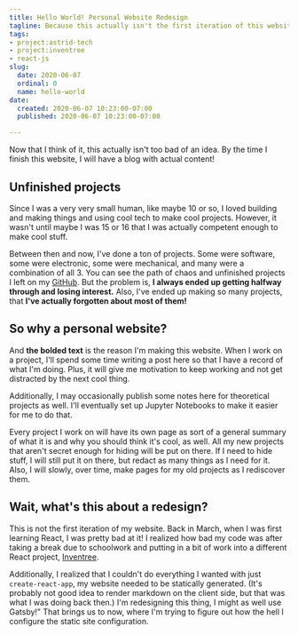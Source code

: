 ```yaml
---
title: Hello World! Personal Website Redesign
tagline: Because this actually isn't the first iteration of this website
tags:
- project:astrid-tech
- project:inventree
- react-js
slug:
  date: 2020-06-07
  ordinal: 0
  name: hello-world
date:
  created: 2020-06-07 10:23:00-07:00
  published: 2020-06-07 10:23:00-07:00

---
```


Now that I think of it, this actually isn't too bad of an idea. By the time I
finish this website, I will have a blog with actual content!

## Unfinished projects

Since I was a very very small human, like maybe 10 or so, I loved building and
making things and using cool tech to make cool projects. However, it wasn't
until maybe I was 15 or 16 that I was actually competent enough to make cool
stuff.

Between then and now, I've done a ton of projects. Some were software, some were
electronic, some were mechanical, and many were a combination of all 3. You can
see the path of chaos and unfinished projects I left on my
[GitHub](https://github.com/ifd3f?tab=repositories). But the problem is, **I
always ended up getting halfway through and losing interest.** Also, I've ended
up making so many projects, that **I've actually forgotten about most of them!**

## So why a personal website?

And **the bolded text** is the reason I'm making this website. When I work on a
project, I'll spend some time writing a post here so that I have a record of
what I'm doing. Plus, it will give me motivation to keep working and not get
distracted by the next cool thing.

Additionally, I may occasionally publish some notes here for theoretical
projects as well. I'll eventually set up Jupyter Notebooks to make it easier for
me to do that.

Every project I work on will have its own page as sort of a general summary of
what it is and why you should think it's cool, as well. All my new projects that
aren't secret enough for hiding will be put on there. If I need to hide stuff, I
will still put it on there, but redact as many things as I need for it. Also, I
will slowly, over time, make pages for my old projects as I rediscover them.

## Wait, what\'s this about a redesign?

This is not the first iteration of my website. Back in March, when I was first
learning React, I was pretty bad at it! I realized how bad my code was after
taking a break due to schoolwork and putting in a bit of work into a different
React project, [Inventree](/projects/inventree).

Additionally, I realized that I couldn't do everything I wanted with just
`create-react-app`, my website needed to be statically generated. (It's probably
not good idea to render markdown on the client side, but that was what I was
doing back then.) I'm redesigning this thing, I might as well use Gatsby!" That
brings us to now, where I'm trying to figure out how the hell I configure the
static site configuration.
